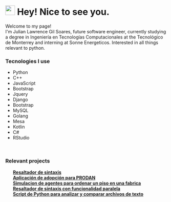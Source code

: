 <h1><img src="https://emojis.slackmojis.com/emojis/images/1531849430/4246/blob-sunglasses.gif?1531849430" width="30"/> Hey! Nice to see you.</h1>


<p>Welcome to my page! </br> I'm Julian Lawrence Gil Soares, future software engineer, currently studying a degree in Ingeniería en Tecnologías Computacionales at the Tecnológico de Monterrey and interning at Sonne Energeticos. Interested in all things relevant to python.

<br>
<h3>Tecnologies I use</h3>
<ul id="list">
  <li>Python</li>
  <li>C++</li>
  <li>JavaScript</li>
  <li>Bootstrap</li>
  <li>Jquery</li>
  <li>Django</li>
  <li>Bootstrap</li>
  <li>MySQL</li>
  <li>Golang</li>
  <li>Mesa</li>
  <li>Kotlin</li>
  <li>C#</li>
  <li>RStudio</li>
</ul>
<br>

<h3>Relevant projects</h3>
<ul>
  <a href="https://github.com/Julian7312/Resaltador-de-sintaxis.git"><b>Resaltador de sintaxis</b></a><br>
  <a href="https://github.com/JoseA725/ProyectoProdan.git"><b>Aplicación de adopción para PRODAN</b></a><br>
  <a href="https://github.com/Julian7312/Proyecto-multi-agentes.git"><b>Simulacion de agentes para ordenar un piso en una fabrica</b></a><br>
  <a href="https://github.com/Julian7312/ParallelSyntaxAnalyzer.git"><b>Resaltador de sintaxis con funcionalidad paralela</b></a><br>
  <a href="https://github.com/Julian7312/TC2038-Actividad-integradora-1.git"><b>Script de Python para analizar y comparar archivos de texto</b></a><br>
</ul>
